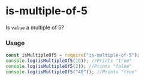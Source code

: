 # is-multiple-of-5
Is `value` a multiple of 5?

### Usage
```javascript
const isMultipleOf5 = require("is-multiple-of-5");
console.log(isMultipleOf5(10)); //Prints "true"
console.log(isMultipleOf5(2)); //Prints "false"
console.log(isMultipleOf5("40")); //Prints "true"
```
